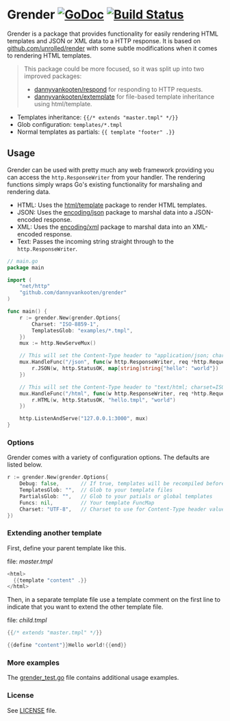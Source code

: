 # Grender [![GoDoc](http://godoc.org/github.com/dannyvankooten/grender?status.svg)](http://godoc.org/github.com/dannyvankooten/grender)  [![Build Status](https://travis-ci.org/dannyvankooten/grender.svg)](https://travis-ci.org/dannyvankooten/grender)

Grender is a package that provides functionality for easily rendering HTML templates and JSON or XML data to a HTTP response. It is based on [github.com/unrolled/render](https://github.com/unrolled/render) with some subtle modifications when it comes to rendering HTML templates.

> This package could be more focused, so it was split up into two improved packages:
> - [dannyvankooten/respond](https://github.com/dannyvankooten/respond) for responding to HTTP requests.
> - [dannyvankooten/extemplate](https://github.com/dannyvankooten/extemplate) for file-based template inheritance using html/template.

- Templates inheritance: `{{/* extends "master.tmpl" */}}`
- Glob configuration: `templates/*.tmpl`
- Normal templates as partials: `{{ template "footer" .}}`

## Usage
Grender can be used with pretty much any web framework providing you can access the `http.ResponseWriter` from your handler. The rendering functions simply wraps Go's existing functionality for marshaling and rendering data.

- HTML: Uses the [html/template](https://golang.org/pkg/html/template/) package to render HTML templates.
- JSON: Uses the [encoding/json](https://golang.org/pkg/encoding/json/) package to marshal data into a JSON-encoded response.
- XML: Uses the [encoding/xml](https://golang.org/pkg/encoding/xml/) package to marshal data into an XML-encoded response.
- Text: Passes the incoming string straight through to the `http.ResponseWriter`.

```go
// main.go
package main

import (
    "net/http"
    "github.com/dannyvankooten/grender"  
)

func main() {
    r := grender.New(grender.Options{
        Charset: "ISO-8859-1",
        TemplatesGlob: "examples/*.tmpl",
    })
    mux := http.NewServeMux()

    // This will set the Content-Type header to "application/json; charset=ISO-8859-1".
    mux.HandleFunc("/json", func(w http.ResponseWriter, req *http.Request) {
        r.JSON(w, http.StatusOK, map[string]string{"hello": "world"})
    })

    // This will set the Content-Type header to "text/html; charset=ISO-8859-1".
    mux.HandleFunc("/html", func(w http.ResponseWriter, req *http.Request) {
        r.HTML(w, http.StatusOK, "hello.tmpl", "world")
    })

    http.ListenAndServe("127.0.0.1:3000", mux)
}
```

### Options

Grender comes with a variety of configuration options. The defaults are listed below.

```go
r := grender.New(grender.Options{
    Debug: false,       // If true, templates will be recompiled before each render call
    TemplatesGlob: "",  // Glob to your template files
    PartialsGlob: "",   // Glob to your patials or global templates
    Funcs: nil,         // Your template FuncMap
    Charset: "UTF-8",   // Charset to use for Content-Type header values
})
```

### Extending another template

First, define your parent template like this.

file: _master.tmpl_
```go
<html>
  {{template "content" .}}
</html>
```

Then, in a separate template file use a template comment on the first line to indicate that you want to extend the other template file.

file: _child.tmpl_
```go
{{/* extends "master.tmpl" */}}

{{define "content"}}Hello world!{{end}}
```

### More examples

The [grender_test.go](grender_test.go) file contains additional usage examples.

### License

See [LICENSE](LICENSE) file.
